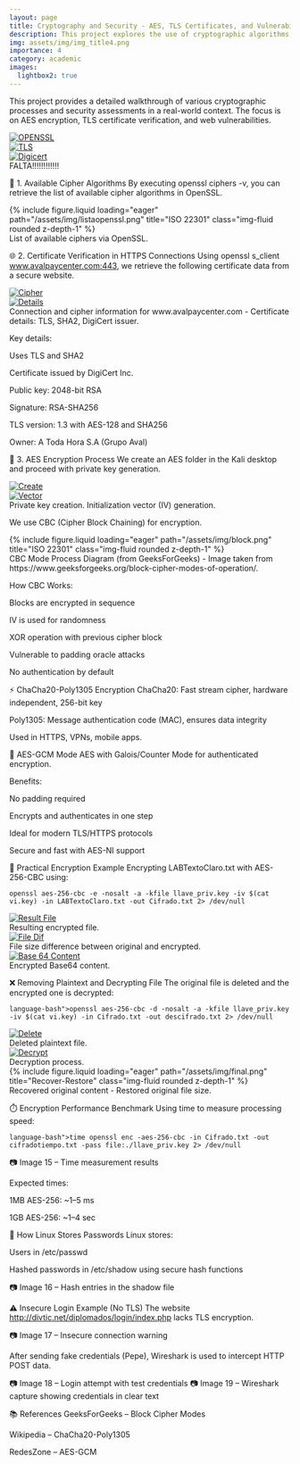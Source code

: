 ```yaml
---
layout: page
title: Cryptography and Security - AES, TLS Certificates, and Vulnerability Assessment
description: This project explores the use of cryptographic algorithms, focusing on AES encryption, TLS certificate verification, and the vulnerabilities that arise from insecure data transmission. It includes a step-by-step guide on AES encryption, certification checks, and web security analysis.
img: assets/img/img_title4.png
importance: 4
category: academic
images:
  lightbox2: true
---
```



This project provides a detailed walkthrough of various cryptographic processes and security assessments in a real-world context. The focus is on AES encryption, TLS certificate verification, and web vulnerabilities.

<div class="row text-center">
  <div class="col-sm mt-3 mt-md-0">
    <a href="/assets/img/open.png" data-lightbox="standards" data-title="OPENSSL">
      <img src="/assets/img/open.png" alt="OPENSSL" class="img-fluid rounded z-depth-1" />
    </a>
  </div>
  <div class="col-sm mt-3 mt-md-0">
    <a href="/assets/img/tls.png" data-lightbox="standards" data-title="TLS">
      <img src="/assets/img/tls.png" alt="TLS" class="img-fluid rounded z-depth-1" />
    </a>
  </div>
  <div class="col-sm mt-3 mt-md-0">
    <a href="/assets/img/digi.png" data-lightbox="standards" data-title="Digicert">
      <img src="/assets/img/digi.png" alt="Digicert" class="img-fluid rounded z-depth-1" />
    </a>
  </div>
</div>

<div class="caption">
    FALTA!!!!!!!!!!!!
</div>

🔐 1. Available Cipher Algorithms
By executing openssl ciphers -v, you can retrieve the list of available cipher algorithms in OpenSSL.

<div class="row mt-4">
    <div class="col-sm mt-3 mt-md-0">
        {% include figure.liquid loading="eager" path="/assets/img/listaopenssl.png" title="ISO 22301" class="img-fluid rounded z-depth-1" %}
    </div>
</div>
<div class="caption">
   List of available ciphers via OpenSSL.
</div>



🌐 2. Certificate Verification in HTTPS Connections
Using openssl s_client www.avalpaycenter.com:443, we retrieve the following certificate data from a secure website.

<div class="row mt-4 text-center">
  <div class="col-sm-8 mx-auto mt-3 mt-md-0">
    <a href="/assets/img/cipher.png" data-lightbox="standards2" data-title="Cipher">
      <img src="/assets/img/cipher.png" alt="Cipher" class="img-fluid rounded z-depth-1" />
    </a>
  </div>
</div>

<div class="row mt-4 text-center">
  <div class="col-sm-8 mx-auto mt-3 mt-md-0">
    <a href="/assets/img/details.png" data-lightbox="standards2" data-title="Details">
      <img src="/assets/img/details.png" alt="Details" class="img-fluid rounded z-depth-1" />
    </a>
  </div>
</div>

<div class="caption">
   Connection and cipher information for www.avalpaycenter.com - Certificate details: TLS, SHA2, DigiCert issuer.
</div>

Key details:

Uses TLS and SHA2

Certificate issued by DigiCert Inc.

Public key: 2048-bit RSA

Signature: RSA-SHA256

TLS version: 1.3 with AES-128 and SHA256

Owner: A Toda Hora S.A (Grupo Aval)

📁 3. AES Encryption Process
We create an AES folder in the Kali desktop and proceed with private key generation.

<div class="row mt-4 text-center">
  <div class="col-sm-8 mx-auto mt-3 mt-md-0">
    <a href="/assets/img/createaes.png" data-lightbox="standards3" data-title="Create">
      <img src="/assets/img/createaes.png" alt="Create" class="img-fluid rounded z-depth-1" />
    </a>
  </div>
</div>

<div class="row mt-4 text-center">
  <div class="col-sm-8 mx-auto mt-3 mt-md-0">
    <a href="/assets/img/initaes.png" data-lightbox="standards3" data-title="Vector">
      <img src="/assets/img/initaes.png" alt="Vector" class="img-fluid rounded z-depth-1" />
    </a>
  </div>
</div>
<div class="caption">
   Private key creation.
   Initialization vector (IV) generation.
</div>

We use CBC (Cipher Block Chaining) for encryption.

<div class="row mt-4">
    <div class="col-sm mt-3 mt-md-0">
        {% include figure.liquid loading="eager" path="/assets/img/block.png" title="ISO 22301" class="img-fluid rounded z-depth-1" %}
    </div>
</div>
<div class="caption">
   CBC Mode Process Diagram (from GeeksForGeeks) - Image taken from https://www.geeksforgeeks.org/block-cipher-modes-of-operation/.
</div>

How CBC Works:

Blocks are encrypted in sequence

IV is used for randomness

XOR operation with previous cipher block

Vulnerable to padding oracle attacks

No authentication by default

⚡ ChaCha20-Poly1305 Encryption
ChaCha20: Fast stream cipher, hardware independent, 256-bit key

Poly1305: Message authentication code (MAC), ensures data integrity

Used in HTTPS, VPNs, mobile apps.

🔄 AES-GCM Mode
AES with Galois/Counter Mode for authenticated encryption.

Benefits:

No padding required

Encrypts and authenticates in one step

Ideal for modern TLS/HTTPS protocols

Secure and fast with AES-NI support

📂 Practical Encryption Example
Encrypting LABTextoClaro.txt with AES-256-CBC using:

<div class="row justify-content-sm-center">
  <div class="col-sm-10 mt-3 mt-md-0">
    <pre class="bg-dark text-white p-3 rounded">
<code class="language-bash">openssl aes-256-cbc -e -nosalt -a -kfile llave_priv.key -iv $(cat vi.key) -in LABTextoClaro.txt -out Cifrado.txt 2&gt; /dev/null</code>
</pre>
  </div>
</div>


<div class="row text-center">
  <div class="col-sm mt-3 mt-md-0">
    <a href="/assets/img/result.png" data-lightbox="standards4" data-title="Result File">
      <img src="/assets/img/result.png" alt="Result File" class="img-fluid rounded z-depth-1" />
    </a>
    <div class="caption mt-2">
      Resulting encrypted file.
    </div>
  </div>
  <div class="col-sm mt-3 mt-md-0">
    <a href="/assets/img/dif.png" data-lightbox="standards4" data-title="File Dif">
      <img src="/assets/img/dif.png" alt="File Dif" class="img-fluid rounded z-depth-1" />
    </a>
    <div class="caption mt-2">
      File size difference between original and encrypted.
    </div>
  </div>
  <div class="col-sm mt-3 mt-md-0">
    <a href="/assets/img/base64.png" data-lightbox="standards4" data-title="Base 64 Content">
      <img src="/assets/img/base64.png" alt="Base 64 Content" class="img-fluid rounded z-depth-1" />
    </a>
    <div class="caption mt-2">
      Encrypted Base64 content.
    </div>
  </div>
</div>

❌ Removing Plaintext and Decrypting File
The original file is deleted and the encrypted one is decrypted:

<div class="row justify-content-sm-center">
  <div class="col-sm-10 mt-3 mt-md-0">
    <pre class="bg-dark text-white p-3 rounded">
<code class="language-bash">language-bash">openssl aes-256-cbc -d -nosalt -a -kfile llave_priv.key -iv $(cat vi.key) -in Cifrado.txt -out descifrado.txt 2&gt; /dev/null</code>
</pre>
  </div>
</div>

<div class="row mt-4 text-center">
  <div class="col-sm mt-3 mt-md-0">
    <a href="/assets/img/remove.png" data-lightbox="standards5" data-title="Delete">
      <img src="/assets/img/remove.png" alt="Delete" class="img-fluid rounded z-depth-1" />
    </a>
    <div class="caption mt-2">
      Deleted plaintext file.
    </div>
  </div>
</div>

<div class="row mt-4 text-center">
  <div class="col-sm mt-3 mt-md-0">
    <a href="/assets/img/decrypt.png" data-lightbox="standards5" data-title="Decrypt">
      <img src="/assets/img/decrypt.png" alt="Decrypt" class="img-fluid rounded z-depth-1" />
    </a>
    <div class="caption mt-2">
      Decryption process.
    </div>
  </div>
</div>

<div class="row mt-4 text-center">
  <div class="col-sm mt-3 mt-md-0">
    {% include figure.liquid loading="eager" path="/assets/img/final.png" title="Recover-Restore" class="img-fluid rounded z-depth-1" %}
    <div class="caption mt-2">
      Recovered original content - Restored original file size.
    </div>
  </div>
</div>

⏱️ Encryption Performance Benchmark
Using time to measure processing speed:

<div class="row justify-content-sm-center">
  <div class="col-sm-10 mt-3 mt-md-0">
    <pre class="bg-dark text-white p-3 rounded">
<code class="language-bash">language-bash">time openssl enc -aes-256-cbc -in Cifrado.txt -out cifradotiempo.txt -pass file:./llave_priv.key 2&gt; /dev/null</code>
</pre>
  </div>
</div>

📷 Image 15 – Time measurement results

Expected times:

1MB AES-256: ~1–5 ms

1GB AES-256: ~1–4 sec

🔑 How Linux Stores Passwords
Linux stores:

Users in /etc/passwd

Hashed passwords in /etc/shadow using secure hash functions

📷 Image 16 – Hash entries in the shadow file

⚠️ Insecure Login Example (No TLS)
The website http://divtic.net/diplomados/login/index.php lacks TLS encryption.

📷 Image 17 – Insecure connection warning

After sending fake credentials (Pepe), Wireshark is used to intercept HTTP POST data.

📷 Image 18 – Login attempt with test credentials
📷 Image 19 – Wireshark capture showing credentials in clear text

📚 References
GeeksForGeeks – Block Cipher Modes

Wikipedia – ChaCha20-Poly1305

RedesZone – AES-GCM
